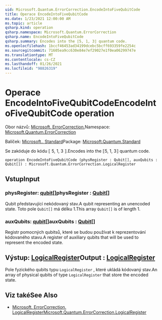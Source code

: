 ```yaml
---
uid: Microsoft.Quantum.ErrorCorrection.EncodeIntoFiveQubitCode
title: Operace EncodeIntoFiveQubitCode
ms.date: 1/23/2021 12:00:00 AM
ms.topic: article
qsharp.kind: operation
qsharp.namespace: Microsoft.Quantum.ErrorCorrection
qsharp.name: EncodeIntoFiveQubitCode
qsharp.summary: Encodes into the ⟦5, 1, 3⟧ quantum code.
ms.openlocfilehash: 1bccf46453ad34199dcebc5bcff693359fe2254c
ms.sourcegitcommit: 71605ea9cc630e84e7ef29027e1f0ea06299747e
ms.translationtype: MT
ms.contentlocale: cs-CZ
ms.lasthandoff: 01/26/2021
ms.locfileid: "98826319"
---
```

# <a name="encodeintofivequbitcode-operation"></a><span data-ttu-id="f1c87-102">Operace EncodeIntoFiveQubitCode</span><span class="sxs-lookup"><span data-stu-id="f1c87-102">EncodeIntoFiveQubitCode operation</span></span>

<span data-ttu-id="f1c87-103">Obor názvů: [Microsoft. ErrorCorrection.](xref:Microsoft.Quantum.ErrorCorrection)</span><span class="sxs-lookup"><span data-stu-id="f1c87-103">Namespace: [Microsoft.Quantum.ErrorCorrection](xref:Microsoft.Quantum.ErrorCorrection)</span></span>

<span data-ttu-id="f1c87-104">Balíček: [Microsoft.. Standard](https://nuget.org/packages/Microsoft.Quantum.Standard)</span><span class="sxs-lookup"><span data-stu-id="f1c87-104">Package: [Microsoft.Quantum.Standard](https://nuget.org/packages/Microsoft.Quantum.Standard)</span></span>


<span data-ttu-id="f1c87-105">Se zakóduje do kódu ⟦ 5, 1, 3 ⟧.</span><span class="sxs-lookup"><span data-stu-id="f1c87-105">Encodes into the ⟦5, 1, 3⟧ quantum code.</span></span>

```qsharp
operation EncodeIntoFiveQubitCode (physRegister : Qubit[], auxQubits : Qubit[]) : Microsoft.Quantum.ErrorCorrection.LogicalRegister
```


## <a name="input"></a><span data-ttu-id="f1c87-106">Vstup</span><span class="sxs-lookup"><span data-stu-id="f1c87-106">Input</span></span>

### <a name="physregister--qubit"></a><span data-ttu-id="f1c87-107">physRegister: [qubit](xref:microsoft.quantum.lang-ref.qubit)[]</span><span class="sxs-lookup"><span data-stu-id="f1c87-107">physRegister : [Qubit](xref:microsoft.quantum.lang-ref.qubit)[]</span></span>

<span data-ttu-id="f1c87-108">Qubit představující nekódovaný stav.</span><span class="sxs-lookup"><span data-stu-id="f1c87-108">A qubit representing an unencoded state.</span></span> <span data-ttu-id="f1c87-109">Toto pole `Qubit[]` má délku 1.</span><span class="sxs-lookup"><span data-stu-id="f1c87-109">This array `Qubit[]` is of length 1.</span></span>


### <a name="auxqubits--qubit"></a><span data-ttu-id="f1c87-110">auxQubits: [qubit](xref:microsoft.quantum.lang-ref.qubit)[]</span><span class="sxs-lookup"><span data-stu-id="f1c87-110">auxQubits : [Qubit](xref:microsoft.quantum.lang-ref.qubit)[]</span></span>

<span data-ttu-id="f1c87-111">Registr pomocných qubitsů, které se budou používat k reprezentování kódovaného stavu.</span><span class="sxs-lookup"><span data-stu-id="f1c87-111">A register of auxiliary qubits that will be used to represent the encoded state.</span></span>



## <a name="output--logicalregister"></a><span data-ttu-id="f1c87-112">Výstup: [LogicalRegister](xref:Microsoft.Quantum.ErrorCorrection.LogicalRegister)</span><span class="sxs-lookup"><span data-stu-id="f1c87-112">Output : [LogicalRegister](xref:Microsoft.Quantum.ErrorCorrection.LogicalRegister)</span></span>

<span data-ttu-id="f1c87-113">Pole fyzického qubits typu `LogicalRegister` , které ukládá kódovaný stav.</span><span class="sxs-lookup"><span data-stu-id="f1c87-113">An array of physical qubits of type `LogicalRegister` that store the encoded state.</span></span>

## <a name="see-also"></a><span data-ttu-id="f1c87-114">Viz také</span><span class="sxs-lookup"><span data-stu-id="f1c87-114">See Also</span></span>

- [<span data-ttu-id="f1c87-115">Microsoft. ErrorCorrection. LogicalRegister</span><span class="sxs-lookup"><span data-stu-id="f1c87-115">Microsoft.Quantum.ErrorCorrection.LogicalRegister</span></span>](xref:Microsoft.Quantum.ErrorCorrection.LogicalRegister)